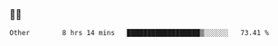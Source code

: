 ### 👨‍💻

<!--START_SECTION:waka-->

```text
Other        8 hrs 14 mins   ██████████████████▒░░░░░░   73.41 %
```

<!--END_SECTION:waka-->
